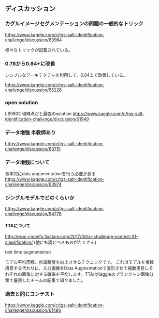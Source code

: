 ## ディスカッション
### カグルイメージセグメンテーションの問題の一般的なトリック
https://www.kaggle.com/c/tgs-salt-identification-challenge/discussion/63984

様々なトリックが記載されている。

### 0.78から0.84+に改善
シンプルなアーキテクチャを利用して、0.84まで改善している。

https://www.kaggle.com/c/tgs-salt-identification-challenge/discussion/65226

### open solution
LB0802 現時点だと最強のsolution
https://www.kaggle.com/c/tgs-salt-identification-challenge/discussion/61949

### データ増強 半教師あり
https://www.kaggle.com/c/tgs-salt-identification-challenge/discussion/63715

### データ増強について
基本的にdata augumentationを行う必要がある
https://www.kaggle.com/c/tgs-salt-identification-challenge/discussion/63974

### シングルモデルでどのくらいか
https://www.kaggle.com/c/tgs-salt-identification-challenge/discussion/64776

#### TTAについて
http://proc-cpuinfo.fixstars.com/2017/06/ai-challenge-contest-01-classification/
(他にも読むべきものがたくさん)

test time augmentation

 モデル平均同様、推論精度を向上させるテクニックです。
これはモデルを複数用意する代わりに、入力画像をData Augmentationで変形させて複数用意しそれぞれの画像に対する確率を平均します。TTAはKaggleのプランクトン画像分類で優勝したチームの記事で知りました。

### 過去と同じコンテスト
https://www.kaggle.com/c/tgs-salt-identification-challenge/discussion/61486

